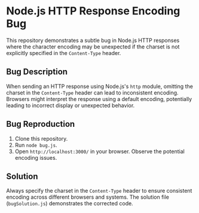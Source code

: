 # Node.js HTTP Response Encoding Bug

This repository demonstrates a subtle bug in Node.js HTTP responses where the character encoding may be unexpected if the charset is not explicitly specified in the `Content-Type` header.

## Bug Description

When sending an HTTP response using Node.js's `http` module, omitting the charset in the `Content-Type` header can lead to inconsistent encoding.  Browsers might interpret the response using a default encoding, potentially leading to incorrect display or unexpected behavior.

## Bug Reproduction

1. Clone this repository.
2. Run `node bug.js`.
3. Open `http://localhost:3000/` in your browser. Observe the potential encoding issues.

## Solution

Always specify the charset in the `Content-Type` header to ensure consistent encoding across different browsers and systems.  The solution file (`bugSolution.js`) demonstrates the corrected code.